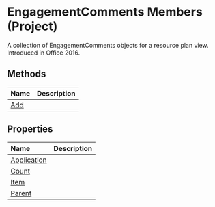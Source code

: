 
# EngagementComments Members (Project)

A collection of EngagementComments objects for a resource plan view. Introduced in Office 2016.


## Methods
<a name="methods"> </a>



|**Name**|**Description**|
|:-----|:-----|
|[Add](a36d5592-068f-3cda-c4e5-301ddbe1cbbb.md)||

## Properties
<a name="properties"> </a>



|**Name**|**Description**|
|:-----|:-----|
|[Application](12894229-3a2c-2b1b-2d31-39da1fc3b443.md)||
|[Count](8767e8f8-7e89-5644-a53a-5d28e34dc75d.md)||
|[Item](04bdc594-4bc4-0d5a-354d-e53c5dacdb5a.md)||
|[Parent](5d8aec1a-c197-5bf1-4461-b580bd8dd5a8.md)||
